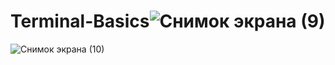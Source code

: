 # Terminal-Basics![Снимок экрана (9)](https://user-images.githubusercontent.com/90438795/169927041-f703e572-2ba8-4f7b-b981-822abdfda7a9.png)
![Снимок экрана (10)](https://user-images.githubusercontent.com/90438795/170215396-0c4874cf-5264-4a6d-8bad-c023cf71adfc.png)
